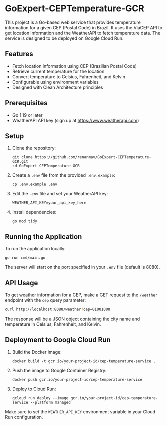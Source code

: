 # GoExpert-CEPTemperature-GCR

This project is a Go-based web service that provides temperature information for a given CEP (Postal Code) in Brazil. It uses the ViaCEP API to get location information and the WeatherAPI to fetch temperature data. The service is designed to be deployed on Google Cloud Run.

## Features

- Fetch location information using CEP (Brazilian Postal Code)
- Retrieve current temperature for the location
- Convert temperature to Celsius, Fahrenheit, and Kelvin
- Configurable using environment variables
- Designed with Clean Architecture principles

## Prerequisites

- Go 1.19 or later
- WeatherAPI API key (sign up at https://www.weatherapi.com)

## Setup

1. Clone the repository:
   ```
   git clone https://github.com/renanmav/GoExpert-CEPTemperature-GCR.git
   cd GoExpert-CEPTemperature-GCR
   ```

1. Create a `.env` file from the provided `.env.example`:
   ```
   cp .env.example .env
   ```

1. Edit the `.env` file and set your WeatherAPI key:
   ```
   WEATHER_API_KEY=your_api_key_here
   ```

1. Install dependencies:
   ```
   go mod tidy
   ```

## Running the Application

To run the application locally:

```
go run cmd/main.go
```

The server will start on the port specified in your `.env` file (default is 8080).

## API Usage

To get weather information for a CEP, make a GET request to the `/weather` endpoint with the `cep` query parameter:

```bash
curl http://localhost:8080/weather?cep=01001000
```

The response will be a JSON object containing the city name and temperature in Celsius, Fahrenheit, and Kelvin.

## Deployment to Google Cloud Run

1. Build the Docker image:
   ```
   docker build -t gcr.io/your-project-id/cep-temperature-service .
   ```

2. Push the image to Google Container Registry:
   ```
   docker push gcr.io/your-project-id/cep-temperature-service
   ```

3. Deploy to Cloud Run:
   ```
   gcloud run deploy --image gcr.io/your-project-id/cep-temperature-service --platform managed
   ```

Make sure to set the `WEATHER_API_KEY` environment variable in your Cloud Run configuration.
